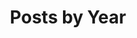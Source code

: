 ---
title: "Posts by Year"
permalink: /year-archive/
layout: posts
classes: wide
author_profile: false
---